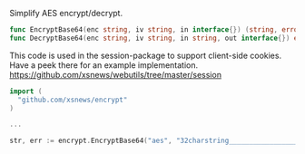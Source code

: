 Simplify AES encrypt/decrypt.

```go
func EncryptBase64(enc string, iv string, in interface{}) (string, error)
func DecryptBase64(enc string, iv string, in string, out interface{}) error
```

This code is used in the session-package to support client-side cookies. Have a
peek there for an example implementation. https://github.com/xsnews/webutils/tree/master/session

```go
import (
  "github.com/xsnews/encrypt"
)

...

str, err := encrypt.EncryptBase64("aes", "32charstring____________________", instance)
```

